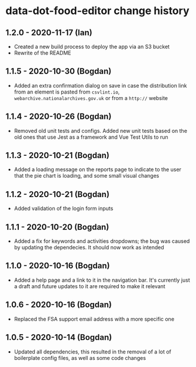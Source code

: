 # data-dot-food-editor change history

## 1.2.0 - 2020-11-17 (Ian)

- Created a new build process to deploy the app via an S3 bucket
- Rewrite of the README

## 1.1.5 - 2020-10-30 (Bogdan)

- Added an extra confirmation dialog on save in case the distribution link from
  an element is pasted from `csvlint.io`, `webarchive.nationalarchives.gov.uk`
  or from a `http://` website

## 1.1.4 - 2020-10-26 (Bogdan)

- Removed old unit tests and configs. Added new unit tests based on the old ones
  that use Jest as a framework and Vue Test Utils to run

## 1.1.3 - 2020-10-21 (Bogdan)

- Added a loading message on the reports page to indicate to the user that the
  pie chart is loading, and some small visual changes

## 1.1.2 - 2020-10-21 (Bogdan)

- Added validation of the login form inputs

## 1.1.1 - 2020-10-20 (Bogdan)

- Added a fix for keywords and activities dropdowns; the bug was caused by
  updating the dependecies. It should now work as intended

## 1.1.0 - 2020-10-16 (Bogdan)

- Added a help page and a link to it in the navigation bar. It's currently just
  a draft and future updates to it are required to make it relevant

## 1.0.6 - 2020-10-16 (Bogdan)

- Replaced the FSA support email address with a more specific one

## 1.0.5 - 2020-10-14 (Bogdan)

- Updated all dependencies, this resulted in the removal of a lot of boilerplate
  config files, as well as some code changes
